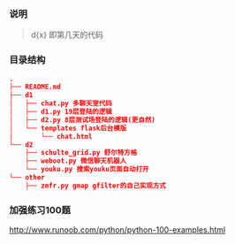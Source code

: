 ### 说明
> d{x} 即第几天的代码

### 目录结构

```json
.
├── README.md
├── d1
│   ├── chat.py 多聊天室代码
│   ├── d1.py 19层登陆的逻辑
│   ├── d2.py 8层测试场登陆的逻辑(更自然)
│   └── templates flask后台模版
│       └── chat.html
└── d2
    ├── schulte_grid.py 舒尔特方格
    ├── weboot.py 微信聊天机器人
    └── youku.py 搜索youku页面自动打开
└── other
    ├── zmfr.py gmap gfilter的自己实现方式
```

### 加强练习100题
http://www.runoob.com/python/python-100-examples.html
